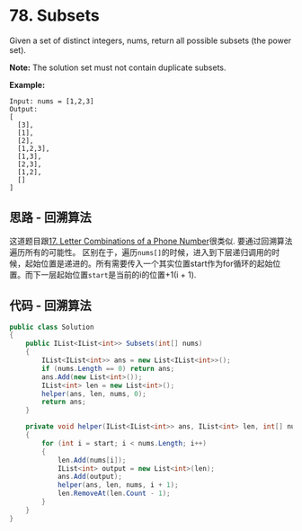 # 78. Subsets

Given a set of distinct integers, nums, return all possible subsets (the power set).

**Note:** The solution set must not contain duplicate subsets.

**Example:**

```text
Input: nums = [1,2,3]
Output:
[
  [3],
  [1],
  [2],
  [1,2,3],
  [1,3],
  [2,3],
  [1,2],
  []
]
```

## 思路 - 回溯算法

这道题目跟[17. Letter Combinations of a Phone Number](../17.%20Letter%20Combinations%20of%20a%20Phone%20Number)很类似. 要通过回溯算法遍历所有的可能性。
区别在于，遍历`nums[]`的时候，进入到下层递归调用的时候，起始位置是递进的。所有需要传入一个其实位置start作为for循环的起始位置。而下一层起始位置`start`是当前的i的位置+1(i + 1).

## 代码 - 回溯算法

```csharp
public class Solution
{
    public IList<IList<int>> Subsets(int[] nums)
    {
        IList<IList<int>> ans = new List<IList<int>>();
        if (nums.Length == 0) return ans;
        ans.Add(new List<int>());
        IList<int> len = new List<int>();
        helper(ans, len, nums, 0);
        return ans;
    }

    private void helper(IList<IList<int>> ans, IList<int> len, int[] nums, int start)
    {
        for (int i = start; i < nums.Length; i++)
        {
            len.Add(nums[i]);
            IList<int> output = new List<int>(len);
            ans.Add(output);
            helper(ans, len, nums, i + 1);
            len.RemoveAt(len.Count - 1);
        }
    }
}
```
